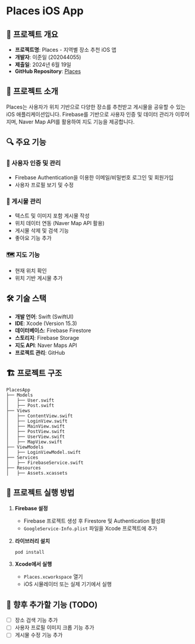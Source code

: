 # Places iOS App

## 📌 프로젝트 개요
- **프로젝트명**: Places - 지역별 장소 추천 iOS 앱
- **개발자**: 이준일 (202044055)
- **제출일**: 2024년 6월 19일
- **GitHub Repository**: [Places](https://github.com/vinyl-nyl/Places)

## 🎯 프로젝트 소개
Places는 사용자가 위치 기반으로 다양한 장소를 추천받고 게시물을 공유할 수 있는 iOS 애플리케이션입니다. Firebase를 기반으로 사용자 인증 및 데이터 관리가 이루어지며, Naver Map API를 활용하여 지도 기능을 제공합니다.

## 🔍 주요 기능
### 🔑 사용자 인증 및 관리
- Firebase Authentication을 이용한 이메일/비밀번호 로그인 및 회원가입
- 사용자 프로필 보기 및 수정

### 📝 게시물 관리
- 텍스트 및 이미지 포함 게시물 작성
- 위치 데이터 연동 (Naver Map API 활용)
- 게시물 삭제 및 검색 기능
- 좋아요 기능 추가

### 🗺 지도 기능
- 현재 위치 확인
- 위치 기반 게시물 추가

## 🛠 기술 스택
- **개발 언어**: Swift (SwiftUI)
- **IDE**: Xcode (Version 15.3)
- **데이터베이스**: Firebase Firestore
- **스토리지**: Firebase Storage
- **지도 API**: Naver Maps API
- **프로젝트 관리**: GitHub

## 🏗 프로젝트 구조
```
PlacesApp
├── Models
│   ├── User.swift
│   ├── Post.swift
├── Views
│   ├── ContentView.swift
│   ├── LoginView.swift
│   ├── MainView.swift
│   ├── PostView.swift
│   ├── UserView.swift
│   ├── MapView.swift
├── ViewModels
│   ├── LoginViewModel.swift
├── Services
│   ├── FirebaseService.swift
├── Resources
│   ├── Assets.xcassets
```

## 🚀 프로젝트 실행 방법
1. **Firebase 설정**
   - Firebase 프로젝트 생성 후 Firestore 및 Authentication 활성화
   - `GoogleService-Info.plist` 파일을 Xcode 프로젝트에 추가

2. **라이브러리 설치**
   ```sh
   pod install
   ```

3. **Xcode에서 실행**
   - `Places.xcworkspace` 열기
   - iOS 시뮬레이터 또는 실제 기기에서 실행

## 📌 향후 추가할 기능 (TODO)
- [ ] 장소 검색 기능 추가
- [ ] 사용자 프로필 이미지 크롭 기능 추가
- [ ] 게시물 수정 기능 추가
